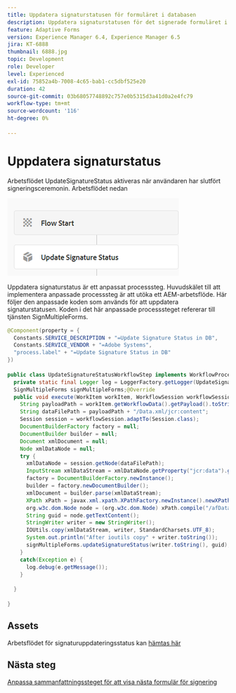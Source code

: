 ```yaml
---
title: Uppdatera signaturstatusen för formuläret i databasen
description: Uppdatera signaturstatusen för det signerade formuläret i databasen med hjälp av AEM-arbetsflödet
feature: Adaptive Forms
version: Experience Manager 6.4, Experience Manager 6.5
jira: KT-6888
thumbnail: 6888.jpg
topic: Development
role: Developer
level: Experienced
exl-id: 75852a4b-7008-4c65-bab1-cc5dbf525e20
duration: 42
source-git-commit: 03b68057748892c757e0b5315d3a41d0a2e4fc79
workflow-type: tm+mt
source-wordcount: '116'
ht-degree: 0%

---
```


# Uppdatera signaturstatus

Arbetsflödet UpdateSignatureStatus aktiveras när användaren har slutfört signeringsceremonin. Arbetsflödet nedan

![huvudarbetsflöde](assets/update-signature.PNG)

Uppdatera signaturstatus är ett anpassat processsteg.
Huvudskälet till att implementera anpassade processsteg är att utöka ett AEM-arbetsflöde. Här följer den anpassade koden som används för att uppdatera signaturstatusen.
Koden i det här anpassade processsteget refererar till tjänsten SignMultipleForms.


```java
@Component(property = {
  Constants.SERVICE_DESCRIPTION + "=Update Signature Status in DB",
  Constants.SERVICE_VENDOR + "=Adobe Systems",
  "process.label" + "=Update Signature Status in DB"
})

public class UpdateSignatureStatusWorkflowStep implements WorkflowProcess {
  private static final Logger log = LoggerFactory.getLogger(UpdateSignatureStatusWorkflowStep.class);@Reference
  SignMultipleForms signMultipleForms;@Override
  public void execute(WorkItem workItem, WorkflowSession workflowSession, MetaDataMap args) throws WorkflowException {
    String payloadPath = workItem.getWorkflowData().getPayload().toString();
    String dataFilePath = payloadPath + "/Data.xml/jcr:content";
    Session session = workflowSession.adaptTo(Session.class);
    DocumentBuilderFactory factory = null;
    DocumentBuilder builder = null;
    Document xmlDocument = null;
    Node xmlDataNode = null;
    try {
      xmlDataNode = session.getNode(dataFilePath);
      InputStream xmlDataStream = xmlDataNode.getProperty("jcr:data").getBinary().getStream();
      factory = DocumentBuilderFactory.newInstance();
      builder = factory.newDocumentBuilder();
      xmlDocument = builder.parse(xmlDataStream);
      XPath xPath = javax.xml.xpath.XPathFactory.newInstance().newXPath();
      org.w3c.dom.Node node = (org.w3c.dom.Node) xPath.compile("/afData/afUnboundData/data/guid").evaluate(xmlDocument, javax.xml.xpath.XPathConstants.NODE);
      String guid = node.getTextContent();
      StringWriter writer = new StringWriter();
      IOUtils.copy(xmlDataStream, writer, StandardCharsets.UTF_8);
      System.out.println("After ioutils copy" + writer.toString());
      signMultipleForms.updateSignatureStatus(writer.toString(), guid);
    }
    catch(Exception e) {
      log.debug(e.getMessage());
    }

  }

}
```

## Assets

Arbetsflödet för signaturuppdateringsstatus kan [hämtas här](assets/update-signature-status-workflow.zip)

## Nästa steg

[Anpassa sammanfattningssteget för att visa nästa formulär för signering](./customize-summary-component.md)
